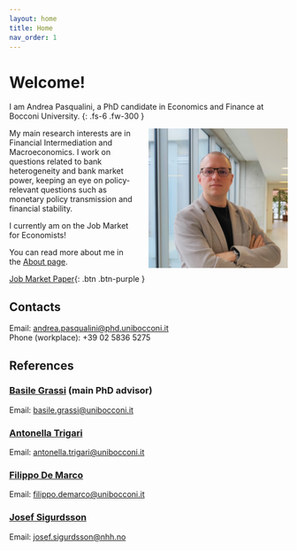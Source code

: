 ```yaml
---
layout: home
title: Home
nav_order: 1
---
```


# Welcome!

I am Andrea Pasqualini, a PhD candidate in Economics and Finance at Bocconi University.
{: .fs-6 .fw-300 }

<img src="/assets/img/picture.jpg" align="right" alt="Profile picture" class="inline" style="width:50%;padding-left:5%;">

My main research interests are in Financial Intermediation and Macroeconomics.
I work on questions related to bank heterogeneity and bank market power, keeping an eye on policy-relevant questions such as monetary policy transmission and financial stability.

I currently am on the Job Market for Economists!

You can read more about me in the [About page](/_pages/about.md).

[Job Market Paper](./_pages/jm-paper.md){: .btn .btn-purple }


## Contacts

Email: [andrea.pasqualini@phd.unibocconi.it](mailto:andrea.pasqualini@phd.unibocconi.it) <br>
Phone (workplace): +39 02 5836 5275


## References

### [Basile Grassi](https://sites.google.com/site/grassibasile/) (main PhD advisor)

Email: [basile.grassi@unibocconi.it](mailto:basile.grassi@unibocconi.it)


### [Antonella Trigari](http://didattica.unibocconi.eu/mypage/index.php?IdUte=49233&cognome=TRIGARI&nome=ANTONELLA&urlBackMy=)

Email: [antonella.trigari@unibocconi.it](mailto:antonella.trigari@unibocconi.it)

### [Filippo De Marco](http://mypage.unibocconi.eu/filippodemarco/index.php?IdUte=182751&idr=25634&lingua=eng)

Email: [filippo.demarco@unibocconi.it](mailto:filippo.demarco@unibocconi.it)


### [Josef Sigurdsson](https://www.josefsigurdsson.com/)

Email: [josef.sigurdsson@nhh.no](mailto:josef.sigurdsson@nhh.no)

